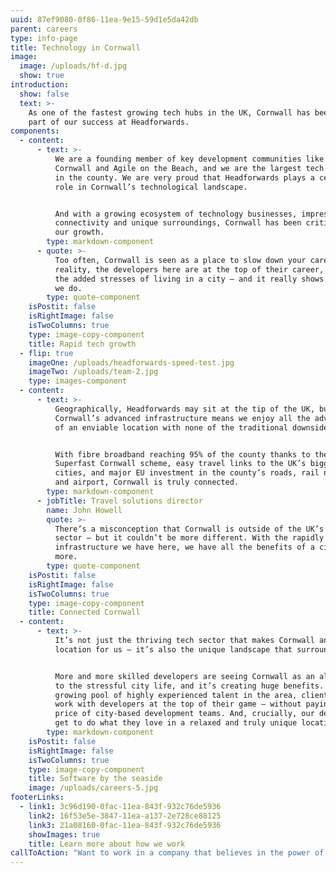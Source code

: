 ```yaml
---
uuid: 87ef9080-0f86-11ea-9e15-59d1e5da42db
parent: careers
type: info-page
title: Technology in Cornwall
image:
  image: /uploads/hf-d.jpg
  show: true
introduction:
  show: false
  text: >-
    As one of the fastest growing tech hubs in the UK, Cornwall has been a key
    part of our success at Headforwards.
components:
  - content:
      - text: >-
          We are a founding member of key development communities like Software
          Cornwall and Agile on the Beach, and we are the largest tech employer
          in the county. We are very proud that Headforwards plays a central
          role in Cornwall’s technological landscape.


          And with a growing ecosystem of technology businesses, impressive
          connectivity and unique surroundings, Cornwall has been critical to
          our growth.
        type: markdown-component
      - quote: >-
          Too often, Cornwall is seen as a place to slow down your career. In
          reality, the developers here are at the top of their career, without
          the added stresses of living in a city – and it really shows in work
          we do.
        type: quote-component
    isPostit: false
    isRightImage: false
    isTwoColumns: true
    type: image-copy-component
    title: Rapid tech growth
  - flip: true
    imageOne: /uploads/headforwards-speed-test.jpg
    imageTwo: /uploads/team-2.jpg
    type: images-component
  - content:
      - text: >-
          Geographically, Headforwards may sit at the tip of the UK, but
          Cornwall’s advanced infrastructure means we enjoy all the advantages
          of an enviable location with none of the traditional downsides.


          With fibre broadband reaching 95% of the county thanks to the
          Superfast Cornwall scheme, easy travel links to the UK’s biggest
          cities, and major EU investment in the county’s roads, rail network
          and airport, Cornwall is truly connected.
        type: markdown-component
      - jobTitle: Travel solutions director
        name: John Howell
        quote: >-
          There’s a misconception that Cornwall is outside of the UK’s tech
          sector – but it couldn’t be more different. With the rapidly growing
          infrastructure we have here, we have all the benefits of a city and
          more.
        type: quote-component
    isPostit: false
    isRightImage: false
    isTwoColumns: true
    type: image-copy-component
    title: Connected Cornwall
  - content:
      - text: >-
          It’s not just the thriving tech sector that makes Cornwall an ideal
          location for us – it’s also the unique landscape that surrounds it.


          More and more skilled developers are seeing Cornwall as an alternative
          to the stressful city life, and it’s creating huge benefits. With a
          growing pool of highly experienced talent in the area, clients get to
          work with developers at the top of their game – without paying the
          price of city-based development teams. And, crucially, our developers
          get to do what they love in a relaxed and truly unique location.
        type: markdown-component
    isPostit: false
    isRightImage: false
    isTwoColumns: true
    type: image-copy-component
    title: Software by the seaside
    image: /uploads/careers-5.jpg
footerLinks:
  - link1: 3c96d190-0fac-11ea-843f-932c76de5936
    link2: 16f53e5e-3847-11ea-a137-2e728ce88125
    link3: 21a08160-0fac-11ea-843f-932c76de5936
    showImages: true
    title: Learn more about how we work
callToAction: "Want to work in a company that believes in the power of teams?"
---
```

